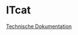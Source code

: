 # ITcat

[Technische Dokumentation](http://www.essepuntato.it/lode/lang=de/https://raw.githubusercontent.com/ITcatalog/ITcat/master/Ontology/SchemaGraph.rdf)
